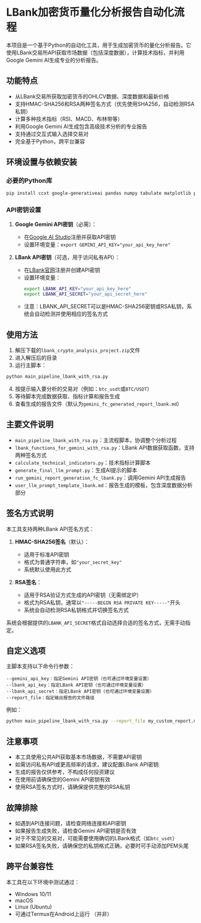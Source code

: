 # LBank加密货币量化分析报告自动化流程

本项目是一个基于Python的自动化工具，用于生成加密货币的量化分析报告。它使用LBank交易所API获取市场数据（包括深度数据），计算技术指标，并利用Google Gemini AI生成专业的分析报告。

## 功能特点

- 从LBank交易所获取加密货币的OHLCV数据、深度数据和最新价格
- 支持HMAC-SHA256和RSA两种签名方式（优先使用SHA256，自动检测RSA私钥）
- 计算多种技术指标（RSI、MACD、布林带等）
- 利用Google Gemini AI生成包含高级技术分析的专业报告
- 支持通过交互式输入选择交易对
- 完全基于Python，跨平台兼容

## 环境设置与依赖安装

### 必要的Python库

```bash
pip install ccxt google-generativeai pandas numpy tabulate matplotlib pycryptodome panda_ta
```

### API密钥设置

1. **Google Gemini API密钥**（必需）：
   - 在[Google AI Studio](https://ai.google.dev/)注册并获取API密钥
   - 设置环境变量：`export GEMINI_API_KEY="your_api_key_here"`

2. **LBank API密钥**（可选，用于访问私有API）：
   - 在[LBank官网](https://www.lbank.com/)注册并创建API密钥
   - 设置环境变量：
     ```bash
     export LBANK_API_KEY="your_api_key_here"
     export LBANK_API_SECRET="your_api_secret_here"
     ```
   - 注意：LBANK_API_SECRET可以是HMAC-SHA256密钥或RSA私钥，系统会自动检测并使用相应的签名方式

## 使用方法

1. 解压下载的`lbank_crypto_analysis_project.zip`文件
2. 进入解压后的目录
3. 运行主脚本：

```bash
python main_pipeline_lbank_with_rsa.py
```

4. 按提示输入要分析的交易对（例如：`btc_usdt`或`BTC/USDT`）
5. 等待脚本完成数据获取、指标计算和报告生成
6. 查看生成的报告文件（默认为`gemini_fc_generated_report_lbank.md`）

## 主要文件说明

- `main_pipeline_lbank_with_rsa.py`：主流程脚本，协调整个分析过程
- `lbank_functions_for_gemini_with_rsa.py`：LBank API数据获取函数，支持两种签名方式
- `calculate_technical_indicators.py`：技术指标计算脚本
- `generate_final_llm_prompt.py`：生成AI提示的脚本
- `run_gemini_report_generation_fc_lbank.py`：调用Gemini API生成报告
- `user_llm_prompt_template_lbank.md`：报告生成的模板，包含深度数据分析部分

## 签名方式说明

本工具支持两种LBank API签名方式：

1. **HMAC-SHA256签名**（默认）：
   - 适用于标准API密钥
   - 格式为普通字符串，如`"your_secret_key"`
   - 系统默认使用此方式

2. **RSA签名**：
   - 适用于RSA验证方式生成的API密钥（无需绑定IP）
   - 格式为RSA私钥，通常以`"-----BEGIN RSA PRIVATE KEY-----"`开头
   - 系统会自动检测RSA私钥格式并切换签名方式

系统会根据提供的`LBANK_API_SECRET`格式自动选择合适的签名方式，无需手动指定。

## 自定义选项

主脚本支持以下命令行参数：

```
--gemini_api_key：指定Gemini API密钥（也可通过环境变量设置）
--lbank_api_key：指定LBank API密钥（也可通过环境变量设置）
--lbank_api_secret：指定LBank API密钥（也可通过环境变量设置）
--report_file：指定输出报告的文件路径
```

例如：

```bash
python main_pipeline_lbank_with_rsa.py --report_file my_custom_report.md
```

## 注意事项

- 本工具使用公共API获取基本市场数据，不需要API密钥
- 如需访问私有API或更高频率的请求，建议配置LBank API密钥
- 生成的报告仅供参考，不构成任何投资建议
- 在使用前请确保您的Gemini API密钥有效
- 使用RSA签名方式时，请确保提供完整的RSA私钥

## 故障排除

- 如遇到API连接问题，请检查网络连接和API密钥
- 如果报告生成失败，请检查Gemini API密钥是否有效
- 对于不常见的交易对，可能需要使用确切的LBank格式（如`btc_usdt`）
- 如果RSA签名失败，请确保您的私钥格式正确，必要时可手动添加PEM头尾

## 跨平台兼容性

本工具在以下环境中测试通过：
- Windows 10/11
- macOS
- Linux (Ubuntu)
- 可通过Termux在Android上运行
（并非）
